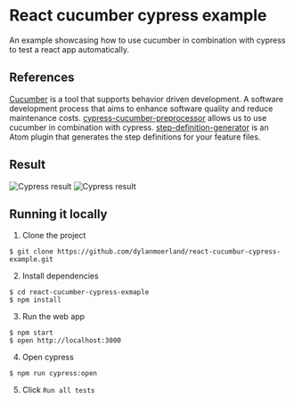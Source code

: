 # React cucumber cypress example
An example showcasing how to use cucumber in combination with cypress to test a react app automatically.

## References
[Cucumber](https://github.com/cucumber/cucumber) is a tool that supports behavior driven development. A software development process that aims to enhance software quality and reduce maintenance costs.
[cypress-cucumber-preprocessor](https://github.com/TheBrainFamily/cypress-cucumber-preprocessor) allows us to use cucumber in combination with cypress.
[step-definition-generator](https://github.com/dylanmoerland/step-definition-generator) is an Atom plugin that generates the step definitions for your feature files.

## Result

![Cypress result](https://github.com/dylanmoerland/react-cucumbur-cypress-example/tree/master/example/adding.gif)
![Cypress result](https://github.com/dylanmoerland/react-cucumbur-cypress-example/tree/master/example/subtracting.gif)

## Running it locally
1.  Clone the project
```
$ git clone https://github.com/dylanmoerland/react-cucumbur-cypress-example.git
```
2. Install dependencies
```
$ cd react-cucumber-cypress-exmaple
$ npm install
```
3. Run the web app
```
$ npm start
$ open http://localhost:3000
```
4. Open cypress
```
$ npm run cypress:open
```
5. Click `Run all tests`
